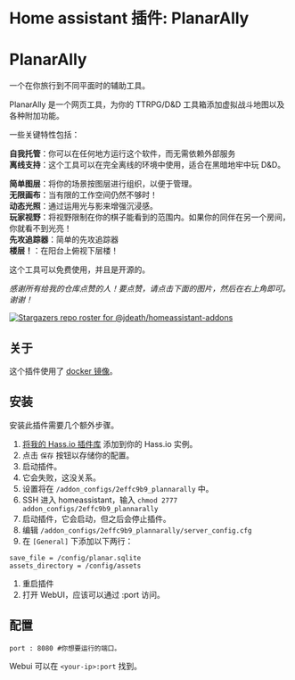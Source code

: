 # Home assistant 插件: PlanarAlly

# PlanarAlly

一个在你旅行到不同平面时的辅助工具。

PlanarAlly 是一个网页工具，为你的 TTRPG/D&D 工具箱添加虚拟战斗地图以及各种附加功能。

一些关键特性包括：

**自我托管**：你可以在任何地方运行这个软件，而无需依赖外部服务\
**离线支持**：这个工具可以在完全离线的环境中使用，适合在黑暗地牢中玩 D&D。

**简单图层**：将你的场景按图层进行组织，以便于管理。\
**无限画布**：当有限的工作空间仍然不够时！\
**动态光照**：通过运用光与影来增强沉浸感。\
**玩家视野**：将视野限制在你的棋子能看到的范围内。如果你的同伴在另一个房间，你就看不到光亮！\
**先攻追踪器**：简单的先攻追踪器\
**楼层！**：在阳台上俯视下层楼！

这个工具可以免费使用，并且是开源的。


_感谢所有给我的仓库点赞的人！要点赞，请点击下面的图片，然后在右上角即可。谢谢！_

[![Stargazers repo roster for @jdeath/homeassistant-addons](https://reporoster.com/stars/jdeath/homeassistant-addons)](https://github.com/jdeath/homeassistant-addons/stargazers)

## 关于

这个插件使用了 [docker 镜像](https://github.com/Kruptein/PlanarAlly)。

## 安装

安装此插件需要几个额外步骤。

1. [将我的 Hass.io 插件库][repository] 添加到你的 Hass.io 实例。
1. 点击 `保存` 按钮以存储你的配置。
1. 启动插件。
1. 它会失败，这没关系。
1. 设置将在 `/addon_configs/2effc9b9_plannarally` 中。
1. SSH 进入 homeassistant，输入 `chmod 2777 addon_configs/2effc9b9_plannarally`
2. 启动插件，它会启动，但之后会停止插件。
1. 编辑 `/addon_configs/2effc9b9_plannarally/server_config.cfg`
1. 在 `[General]` 下添加以下两行：

```
save_file = /config/planar.sqlite
assets_directory = /config/assets
```
1. 重启插件
1. 打开 WebUI，应该可以通过 <your-ip>:port 访问。

## 配置

```
port : 8080 #你想要运行的端口。
```

Webui 可以在 `<your-ip>:port` 找到。

[repository]: https://github.com/jdeath/homeassistant-addons